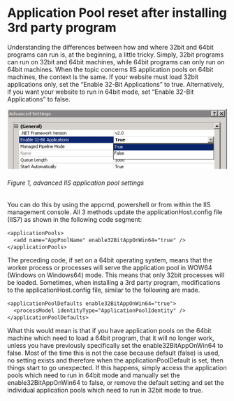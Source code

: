 # Application Pool reset after installing 3rd party program
Understanding the differences between how and where 32bit and 64bit programs can run is, at the beginning, a little tricky.  Simply, 32bit programs can run on 32bit and 64bit machines, while 64bit programs can only run on 64bit machines.
When the topic concerns IIS application pools on 64bit machines, the context is the same.  If your website must load 32bit applications only, set the “Enable 32-Bit Applications” to true.  Alternatively, if you want your website to run in 64bit mode, set “Enable 32-Bit Applications” to false.

![advanced IIS application pool settings][FIGURE1]
###### Figure 1, advanced IIS application pool settings

You can do this by using the appcmd, powershell or from within the IIS management console.  All 3 methods update the applicationHost.config file (IIS7) as shown in the following code segment:
```
<applicationPools>
  <add name="AppPoolName" enable32BitAppOnWin64="true" />
</applicationPools>
```
The preceding code, if set on a 64bit operating system, means that the worker process or processes will serve the application pool in WOW64 (Windows on Windows64) mode.  This means that only 32bit processes will be loaded.
Sometimes, when installing a 3rd party program, modifications to the applicationHost.config file, similar to the following are made.
```
<applicationPoolDefaults enable32BitAppOnWin64="true">
  <processModel identityType="ApplicationPoolIdentity" />
</applicationPoolDefaults>
```
What this would mean is that if you have application pools on the 64bit machine which need to load a 64bit program, that it will no longer work, unless you have previously specifically set the enable32BitAppOnWin64 to false.  Most of the time this is not the case because default (false) is used, no setting exists and therefore when the applicationPoolDefault is set, then things start to go unexpected.
If this happens, simply access the application pools which need to run in 64bit mode and manually set the enable32BitAppOnWin64 to false, or remove the default setting and set the individual application pools which need to run in 32bit mode to true.

[FIGURE1]: ../images/2011/msdn-0001.png "Figure 1, advanced IIS application pool settings"
